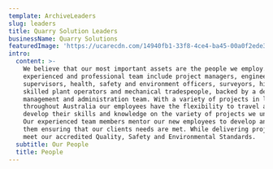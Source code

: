 ```yaml
---
template: ArchiveLeaders
slug: leaders
title: Quarry Solution Leaders
businessName: Quarry Solutions
featuredImage: 'https://ucarecdn.com/14940fb1-33f8-4ce4-ba45-00a0f2ede37f/'
intro:
  content: >-
    We believe that our most important assets are the people we employ. Our
    experienced and professional team include project managers, engineers,
    supervisors, health, safety and environment officers, surveyors, highly
    skilled plant operators and mechanical tradespeople, backed by a dedicated
    management and administration team. With a variety of projects in locations
    throughout Australia our employees have the flexibility to travel and
    develop their skills and knowledge on the variety of projects we undertake.
    Our experienced team members mentor our new employees to develop and guide
    them ensuring that our clients needs are met. While delivering projects that
    meet our accredited Quality, Safety and Environmental Standards.
  subtitle: Our People
  title: People
---
```

